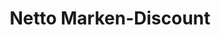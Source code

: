 ---
title: "Netto Marken-Discount"
url: /siegburg/netto-marken-discount-luisenstrasse/
shop: Supermarkt
---